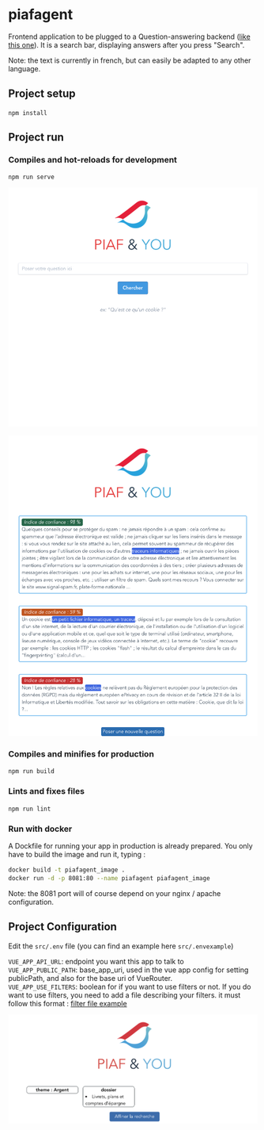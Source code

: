 # piafagent

Frontend application to be plugged to a Question-answering backend ([like this one](https://github.com/deepset-ai/haystack)). It is a search bar, displaying  answers after you press "Search".  

Note: the text is currently in french, but can easily be adapted to any other language.  

## Project setup
```
npm install
```

## Project run

### Compiles and hot-reloads for development
```
npm run serve
```

![search](/public/search_bar.png)

![answers](/public/answers.png)

### Compiles and minifies for production
```
npm run build
```

### Lints and fixes files
```
npm run lint
```

### Run with docker
A Dockfile for running your app in production is already prepared.
You only have to build the image and run it, typing :

```bash
docker build -t piafagent_image .
docker run -d -p 8081:80 --name piafagent piafagent_image
```

Note: the 8081 port will of course depend on your nginx / apache configuration.

## Project Configuration

Edit the `src/.env` file (you can find an example here `src/.envexample`)

`VUE_APP_API_URL`: endpoint you want this app to talk to  
`VUE_APP_PUBLIC_PATH`: base_app_uri, used in the vue app config for setting publicPath, and also for the base uri of VueRouter.  
`VUE_APP_USE_FILTERS`: boolean for if you want to use filters or not. If you do want to use filters, you need to add a file describing your filters. it must follow this format : [filter file example](/filters.json)

![search](/public/filters.png)
